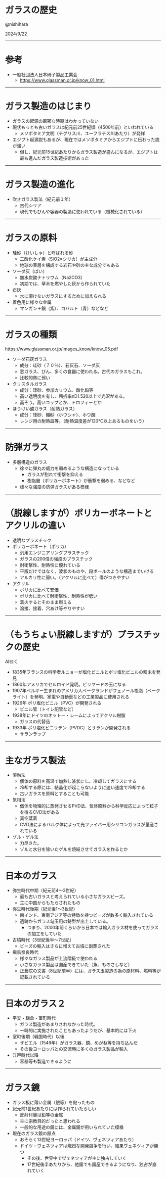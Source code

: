 # ガラスの歴史

@nishihara

2024/9/22

---

# 参考

- 一般社団法人日本硝子製品工業会
  - <https://www.glassman.or.jp/know_01.html>

---

# ガラス製造のはじまり

- ガラスの起源の厳密な時期はわかっていない
- 現状もっとも古いガラスは紀元前25世紀頃（4500年前）といわれている
  - メソポタミア文明（チグリス川、ユーフラテス川あたり）が発祥
- エジプト起源説もあるが、現在ではメソポタミアからエジプトに伝わった説が強い
  - 但し、紀元前15世紀あたりからガラス製造が盛んになるが、エジプトは最も進んだガラス製造技術があった

---

# ガラス製造の進化

- 吹きガラス製法（紀元前１年）
  - 古代シリア
  - 現代でもびんや容器の製造に使われている（機械化されている）

---

# ガラスの原料

- 珪砂（けいしゃ）と呼ばれる砂
  - 二酸化ケイ素（SiO2=シリカ）が主成分
  - 地球の表層を構成する岩石や砂の主な成分でもある
- ソーダ灰（ばい）
  - 無水炭酸ナトリウム（Na2CO3）
  - 初期では、草木を燃やした灰から作られていた
- 石灰
  - 水に溶けないガラスにするために加えられる
- 着色用に様々な金属
  - マンガン＋銅（紫）、コバルト（青）などなど

---

# ガラスの種類

<https://www.glassman.or.jp/images_know/know_05.pdf>

- ソーダ石灰ガラス
  - 成分：珪砂（７０％）、石灰石、ソーダ灰
  - 窓ガラス、びん、多くの食器に使われる。古代のガラスもこれ。
  - 比較的熱に弱い
- クリスタルガラス
  - 成分：珪砂、参加カリウム、酸化鉛等
  - 高い透明度を有し、屈折率nD1.520以上で光沢がある。
  - 高そう。高いコップとか、トロフィーとか
- ほうけい酸ガラス（耐熱ガラス）
  - 成分：珪砂、硼砂（ホウシャ）、ホウ酸
  - レンジ用の耐熱皿等。（耐熱温度差が120℃以上あるものをいう）

---

# 防弾ガラス

- 多層構造のガラス
  - 徐々に弾丸の威力を弱めるような構造になっている
    - ガラスが割れて衝撃を抑える
    - 樹脂層（ポリカーボネート）が衝撃を弱める、などなど
  - 様々な強度の防弾ガラスがある模様

---

# （脱線しますが）ポリカーボネートとアクリルの違い

- 透明なプラスチック
- ポリカーボネート（ポリカ）
  - 汎用エンジニアリングプラスチック
  - ガラスの200倍の強度のプラスチック
  - 耐衝撃性、耐熱性に優れている
  - 平版だけではなく、波状のものや、段ボールのような構造までいける
  - アルカリ性に弱い。（アクリルに比べて）傷がつきやすい
- アクリル
  - ポリカに比べて安価
  - ポリカに比べて耐衝撃性、耐熱性が低い
  - 着火するとそのまま燃える
  - 溶接、接着、穴あけ等やりやすい

---

# （もうちょい脱線しますが）プラスチックの歴史

AI曰く

- 1835年フランスの科学者ルニョーが塩化ビニルとポリ塩化ビニルの粉末を発見
- 1860年アメリカでセルロイド発明。ビリヤードの玉になる
- 1907年ベルギー生まれのアメリカ人ベークランドがフェノール樹脂（ベークライト）を発明。家電や自動車などの工業製品に使用される
- 1926年 ポリ塩化ビニル（PVC）が開発される
  - ビニル管（トイレ配管など）
- 1928年にドイツのオットー・レームによってアクリル樹脂
  - ガラスの代替品
- 1933年 ポリ塩化ビニリデン（PVDC）とサランが開発される
  - サランラップ

---

# 主なガラス製法

- 溶融法
  - 個体の原料を高温で加熱し液状にし、冷却してガラスにする
  - 冷却する際には、結晶化が起こらないように速い速度で冷却する
  - 古いガラスを原料とすることも可能
- 気相法
  - 個体を物理的に蒸発させるPVD法、気体原料から科学反応によって粒子を得るCVD法がある
  - 真空蒸着
  - CVD法によるバルク体によって光ファイバー用シリコンガラスが量産されている
- ゾル・ゲル法
  - 力尽きた。
  - ゾルと水分を除いたゲルを焼結させてガラスを作るとか

---

# 日本のガラス

- 弥生時代中期（紀元前4～3世紀）
  - 最も古いガラスと考えられている小さなガラスビーズ。
  - 主に中国からもたらされたもの
- 弥生時代後期（紀元後1～3世紀）
  - 南インド、東南アジア等の特徴を持つビーズが数多く輸入されている
  - 遺跡からガラス勾玉用の鋳型が出土している。
    - つまり、2000年前くらいから日本では輸入ガラス材を使ってガラスの加工をしていた
- 古墳時代（3世紀後半～7世紀）
  - ビーズの輸入はさらに増えて古墳に副葬された
- 飛鳥奈良時代
  - 様々なガラス製品が上流階級で使われる
  - 小さなガラス製品は国産できていた（魚、ものさしなど）
  - 正倉院の文書（8世紀前半）には、ガラス玉製造の為の原材料、燃料等が記載されている

---

# 日本のガラス２

- 平安・鎌倉・室町時代
  - ガラス製造があまりされなかった時代。
  - 一時的に実施されたこともあったようだが、基本的には下火
- 室町後期（戦国時代）以後
  - ザビエル（1549年）がガラス器、鏡、めがね等を持ち込んだ
  - その後ヨーロッパとの交流時に多くのガラス製品が輸入
- 江戸時代以降
  - 容器等も製造できるように

---

# ガラス鏡

- ガラス板に薄い金属（銀等）を貼ったもの
- 紀元前1世紀あたりには作られていたらしい
  - 反射材量は鉛等の金属
  - 主に宗教目的だったと思われる
  - 一般的な用途の鏡には、金属鏡が用いられていた模様
- 現在のガラス鏡の原点
  - おそらく13世紀ヨーロッパ（ドイツ、ヴェネツィアあたり）
  - ドイツ・ヴェネツィアは熾烈な開発競争を行い、結果ヴェネツィアが勝つ
    - その後、世界中でヴェネツィアが主に独占していく
    - 17世紀後半あたりから、他国でも国産できるようになり、独占が崩れていく

